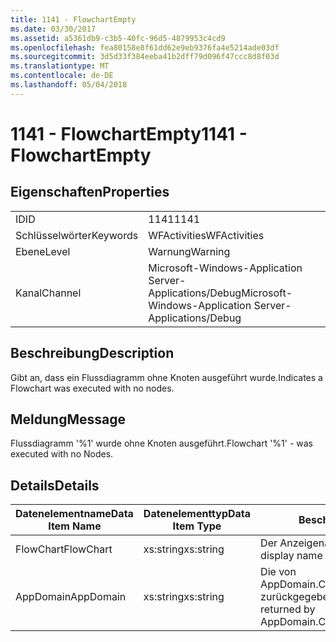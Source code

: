 ```yaml
---
title: 1141 - FlowchartEmpty
ms.date: 03/30/2017
ms.assetid: a5361db9-c3b5-40fc-96d5-4879953c4cd9
ms.openlocfilehash: fea80158e8f61dd62e9eb9376fa4e5214ade03df
ms.sourcegitcommit: 3d5d33f384eeba41b2dff79d096f47ccc8d8f03d
ms.translationtype: MT
ms.contentlocale: de-DE
ms.lasthandoff: 05/04/2018
---
```

# <a name="1141---flowchartempty"></a><span data-ttu-id="9c998-102">1141 - FlowchartEmpty</span><span class="sxs-lookup"><span data-stu-id="9c998-102">1141 - FlowchartEmpty</span></span>
## <a name="properties"></a><span data-ttu-id="9c998-103">Eigenschaften</span><span class="sxs-lookup"><span data-stu-id="9c998-103">Properties</span></span>  
  
|||  
|-|-|  
|<span data-ttu-id="9c998-104">ID</span><span class="sxs-lookup"><span data-stu-id="9c998-104">ID</span></span>|<span data-ttu-id="9c998-105">1141</span><span class="sxs-lookup"><span data-stu-id="9c998-105">1141</span></span>|  
|<span data-ttu-id="9c998-106">Schlüsselwörter</span><span class="sxs-lookup"><span data-stu-id="9c998-106">Keywords</span></span>|<span data-ttu-id="9c998-107">WFActivities</span><span class="sxs-lookup"><span data-stu-id="9c998-107">WFActivities</span></span>|  
|<span data-ttu-id="9c998-108">Ebene</span><span class="sxs-lookup"><span data-stu-id="9c998-108">Level</span></span>|<span data-ttu-id="9c998-109">Warnung</span><span class="sxs-lookup"><span data-stu-id="9c998-109">Warning</span></span>|  
|<span data-ttu-id="9c998-110">Kanal</span><span class="sxs-lookup"><span data-stu-id="9c998-110">Channel</span></span>|<span data-ttu-id="9c998-111">Microsoft-Windows-Application Server-Applications/Debug</span><span class="sxs-lookup"><span data-stu-id="9c998-111">Microsoft-Windows-Application Server-Applications/Debug</span></span>|  
  
## <a name="description"></a><span data-ttu-id="9c998-112">Beschreibung</span><span class="sxs-lookup"><span data-stu-id="9c998-112">Description</span></span>  
 <span data-ttu-id="9c998-113">Gibt an, dass ein Flussdiagramm ohne Knoten ausgeführt wurde.</span><span class="sxs-lookup"><span data-stu-id="9c998-113">Indicates a Flowchart was executed with no nodes.</span></span>  
  
## <a name="message"></a><span data-ttu-id="9c998-114">Meldung</span><span class="sxs-lookup"><span data-stu-id="9c998-114">Message</span></span>  
 <span data-ttu-id="9c998-115">Flussdiagramm '%1' wurde ohne Knoten ausgeführt.</span><span class="sxs-lookup"><span data-stu-id="9c998-115">Flowchart '%1' - was executed with no Nodes.</span></span>  
  
## <a name="details"></a><span data-ttu-id="9c998-116">Details</span><span class="sxs-lookup"><span data-stu-id="9c998-116">Details</span></span>  
  
|<span data-ttu-id="9c998-117">Datenelementname</span><span class="sxs-lookup"><span data-stu-id="9c998-117">Data Item Name</span></span>|<span data-ttu-id="9c998-118">Datenelementtyp</span><span class="sxs-lookup"><span data-stu-id="9c998-118">Data Item Type</span></span>|<span data-ttu-id="9c998-119">Beschreibung</span><span class="sxs-lookup"><span data-stu-id="9c998-119">Description</span></span>|  
|--------------------|--------------------|-----------------|  
|<span data-ttu-id="9c998-120">FlowChart</span><span class="sxs-lookup"><span data-stu-id="9c998-120">FlowChart</span></span>|<span data-ttu-id="9c998-121">xs:string</span><span class="sxs-lookup"><span data-stu-id="9c998-121">xs:string</span></span>|<span data-ttu-id="9c998-122">Der Anzeigename des FlowChart.</span><span class="sxs-lookup"><span data-stu-id="9c998-122">The display name of the FlowChart.</span></span>|  
|<span data-ttu-id="9c998-123">AppDomain</span><span class="sxs-lookup"><span data-stu-id="9c998-123">AppDomain</span></span>|<span data-ttu-id="9c998-124">xs:string</span><span class="sxs-lookup"><span data-stu-id="9c998-124">xs:string</span></span>|<span data-ttu-id="9c998-125">Die von AppDomain.CurrentDomain.FriendlyName zurückgegebene Zeichenfolge.</span><span class="sxs-lookup"><span data-stu-id="9c998-125">The string returned by AppDomain.CurrentDomain.FriendlyName.</span></span>|
